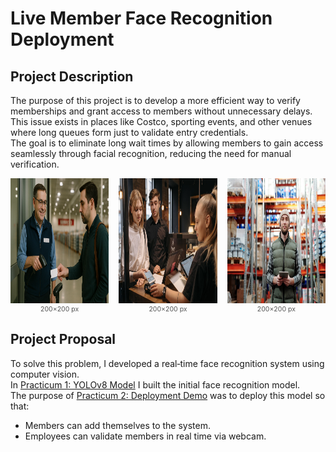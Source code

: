 # Live Member Face Recognition Deployment

## Project Description

The purpose of this project is to develop a more efficient way to verify memberships and grant access to members without unnecessary delays.  
This issue exists in places like Costco, sporting events, and other venues where long queues form just to validate entry credentials.  
The goal is to eliminate long wait times by allowing members to gain access seamlessly through facial recognition, reducing the need for manual verification.

<!-- 3‑column CSS grid. Fill in as many <figure> blocks as you have images. -->
<div style="display: grid; grid-template-columns: repeat(3, 1fr); gap: 1rem; justify-items: center;">
  <figure style="margin: 0; text-align: center;">
    <img src="images/costco_use.png" alt="Members Example 1" width="200" height="200" />
    <figcaption style="font-size: 0.75em; color: #555;">200×200 px</figcaption>
  </figure>
  <figure style="margin: 0; text-align: center;">
    <img src="images/costco_use_two.jpg" alt="Members Example 2" width="200" height="200" />
    <figcaption style="font-size: 0.75em; color: #555;">200×200 px</figcaption>
  </figure>
  <figure style="margin: 0; text-align: center;">
    <img src="images/costco_use_three.jpg" alt="Members Example 3" width="200" height="200" />
    <figcaption style="font-size: 0.75em; color: #555;">200×200 px</figcaption>
  </figure>
  <!-- Duplicate or add more <figure> blocks here for a full 3×3 grid -->
</div>

## Project Proposal

To solve this problem, I developed a real‑time face recognition system using computer vision.  
In [Practicum 1: YOLOv8 Model](https://github.com/johnmunoz777/LMFD_MSDS_Practicum) I built the initial face recognition model.  
The purpose of [Practicum 2: Deployment Demo](https://facedetectiondemo.com/) was to deploy this model so that:
- Members can add themselves to the system.
- Employees can validate members in real time via webcam.
